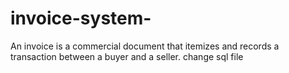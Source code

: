 # invoice-system-
An invoice is a commercial document that itemizes and records a transaction between a buyer and a seller. 
change sql file 
